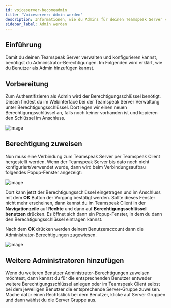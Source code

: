 ```yaml
---
id: voiceserver-becomeadmin
title: 'Voiceserver: Admin werden'
description: Informationen, wie du Admins für deinen Teamspeak Server von ZAP-Hosting erstellst und zuweist - ZAP-Hosting.com Dokumentation
sidebar_label: Admin werden
---
```


## Einführung

Damit du deinen Teamspeak Server verwalten und konfigurieren kannst, benötigst du Administrator-Berechtigungen. Im Folgenden wird erklärt, wie du Benutzer als Admin hinzufügen kannst. 



## Vorbereitung

Zum Authentifizieren als Admin wird der Berechtigungsschlüssel benötigt. Diesen findest du im Webinterface bei der Teamspeak Server Verwaltung unter Berechtigungsschlüssel. Dort legen wir einen neuen Berechtigungsschlüssel an, falls noch keiner vorhanden ist und kopieren den Schlüssel im Anschluss.

![image](https://user-images.githubusercontent.com/13604413/159177460-262d7773-f8b2-42bd-9cd2-044c995a38a8.png)



## Berechtigung zuweisen

Nun muss eine Verbindung zum Teamspeak Server per Teamspeak Client hergestellt werden. Wenn der Teamspeak Server bis dato noch nicht konfiguriert/verwendet wurde, dann wird beim Verbindungsaufbau folgendes Popup-Fenster angezeigt:

![image](https://user-images.githubusercontent.com/13604413/159177467-1575b23f-3434-43fe-9e5f-6a1c999337be.png)



Dort kann jetzt der Berechtigungsschlüssel eingetragen und im Anschluss mit dem **OK** Button der Vorgang bestätigt werden. Sollte dieses Fenster nicht mehr erscheinen, dann kannst du im Teamspeak Client in der **Navigationzeile** auf **Rechte** und dann auf **Berechtigungsschlüssel benutzen** drücken. Es öffnet sich dann ein Popup-Fenster, in dem du dann den Berechtigungsschlüssel eintragen kannst. 

Nach dem **OK** drücken werden deinem Benutzeraccount dann die Administrator-Berechtigungen zugewiesen. 

![image](https://user-images.githubusercontent.com/13604413/159177468-4913fa61-d37e-4ae8-8cab-4191fde5ef93.png)


## Weitere Administratoren hinzufügen

Wenn du weiteren Benutzer Administrator-Berechtigungen zuweisen möchtest, dann kannst du für die entsprechenden Benutzer entweder weitere Berechtigungsschlüssel anlegen oder im Teamspeak Client selbst bei dem jeweiligen Benutzer die entsprechende Server-Gruppe zuweisen. Mache dafür einen Rechtsklick bei dem Benutzer, klicke auf Server Gruppen und dann wählst du die Server Gruppe aus. 

